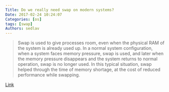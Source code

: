 ```yaml
---
Title: Do we really need swap on modern systems?
Date: 2017-02-24 10:24:07
Categories: [os]
tags: [swap]
Authors: sedlav
---
```


> Swap is used to give processes room, even when the physical RAM of the system is already used up. In a normal system configuration, when a system faces memory pressure, swap is used, and later when the memory pressure disappears and the system returns to normal operation, swap is no longer used. In this typical situation, swap helped through the time of memory shortage, at the cost of reduced performance while swapping.

[Link](https://www.redhat.com/en/about/blog/do-we-really-need-swap-modern-systems)
